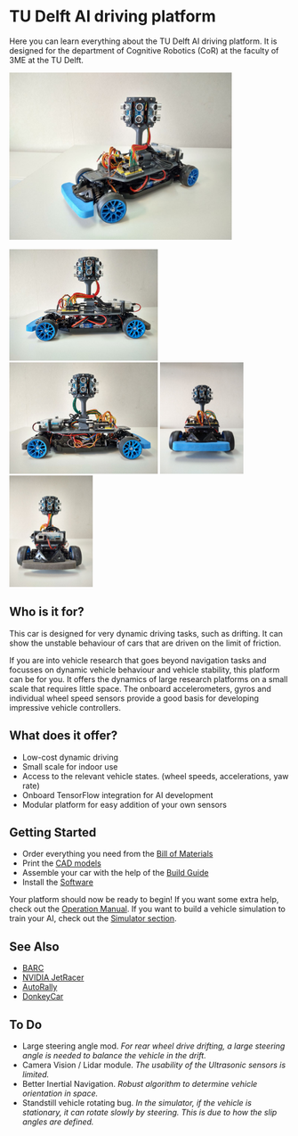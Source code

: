 # TU Delft AI driving platform
Here you can learn everything about the TU Delft AI driving platform. It is designed for the department of Cognitive Robotics (CoR) at the faculty of 3ME at the TU Delft.

<a></a>
<img src="/images/106.jpg" height=300>

<a></a>
<img src="/images/101.jpg" height=200>
<img src="/images/102.jpg" height=200>
<img src="/images/100.jpg" height=200>
<img src="/images/103.jpg" height=200>

## Who is it for?
This car is designed for very dynamic driving tasks, such as drifting. It can show the unstable behaviour of cars that are driven on the limit of friction. 

If you are into vehicle research that goes beyond navigation tasks and focusses on dynamic vehicle behaviour and vehicle stability, this platform can be for you. It offers the dynamics of large research platforms on a small scale that requires little space. The onboard accelerometers, gyros and individual wheel speed sensors provide a good basis for developing impressive vehicle controllers.

## What does it offer?
- Low-cost dynamic driving
- Small scale for indoor use
- Access to the relevant vehicle states. (wheel speeds, accelerations, yaw rate)
- Onboard TensorFlow integration for AI development
- Modular platform for easy addition of your own sensors

## Getting Started
- Order everything you need from the [Bill of Materials](/documentation/bill_of_materials.md) 
- Print the [CAD models](/cad)
- Assemble your car with the help of the [Build Guide](/documentation/build_guide.md)
- Install the [Software](/documentation/software_setup.md)

Your platform should now be ready to begin! 
If you want some extra help, check out the [Operation Manual](/documentation/operation_manual.md). If you want to build a vehicle simulation to train your AI, check out the [Simulator section](/simulator).

## See Also
- [BARC](https://github.com/MPC-Berkeley/barc)
- [NVIDIA JetRacer](https://github.com/NVIDIA-AI-IOT/jetracer)
- [AutoRally](https://autorally.github.io/)
- [DonkeyCar](https://www.donkeycar.com/)


## To Do
- Large steering angle mod. _For rear wheel drive drifting, a large steering angle is needed to balance the vehicle in the drift._
- Camera Vision / Lidar module. _The usability of the Ultrasonic sensors is limited._
- Better Inertial Navigation. _Robust algorithm to determine vehicle orientation in space._
- Standstill vehicle rotating bug. _In the simulator, if the vehicle is stationary, it can rotate slowly by steering. This is due to how the slip angles are defined._

